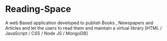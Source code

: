# Reading-Space
A web Based application developed to publish Books , Newspapers and Articles and let the users to read them and maintain a virtual library [HTML / JavaScript / CSS / Node JS / MongoDB]
